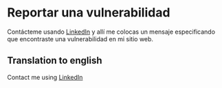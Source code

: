 # Reportar una vulnerabilidad

Contácteme usando [LinkedIn](https://www.linkedin.com/in/scot3004) y allí me colocas un mensaje especificando que encontraste una vulnerabilidad en mi sitio web.

## Translation to english

Contact me using [LinkedIn](https://www.linkedin.com/in/scot3004)
